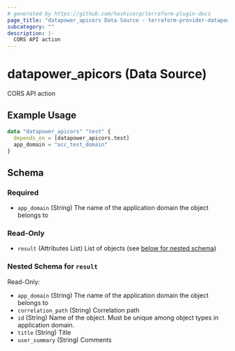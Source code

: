 ```yaml
---
# generated by https://github.com/hashicorp/terraform-plugin-docs
page_title: "datapower_apicors Data Source - terraform-provider-datapower"
subcategory: ""
description: |-
  CORS API action
---
```


# datapower_apicors (Data Source)

CORS API action

## Example Usage

```terraform
data "datapower_apicors" "test" {
  depends_on = [datapower_apicors.test]
  app_domain = "acc_test_domain"
}
```

<!-- schema generated by tfplugindocs -->
## Schema

### Required

- `app_domain` (String) The name of the application domain the object belongs to

### Read-Only

- `result` (Attributes List) List of objects (see [below for nested schema](#nestedatt--result))

<a id="nestedatt--result"></a>
### Nested Schema for `result`

Read-Only:

- `app_domain` (String) The name of the application domain the object belongs to
- `correlation_path` (String) Correlation path
- `id` (String) Name of the object. Must be unique among object types in application domain.
- `title` (String) Title
- `user_summary` (String) Comments
